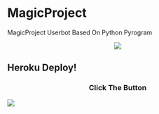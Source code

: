 # MagicProject
MagicProject Userbot Based On Python Pyrogram


<p align="center">
    <a href="https://www.python.org/" alt="made-with-python"> <img src="https://img.shields.io/badge/Made%20with-Python-black.svg?style=flat-square&logo=python&logoColor=blue&color=red" /></a>


## Heroku Deploy!
<h3 align="center">Click The Button</h3>
<a href="https://heroku.com/deploy?template=https://github.com/Team-Pesulap/MagicProject"><img src="https://www.herokucdn.com/deploy/button.svg"></a>
</div>


